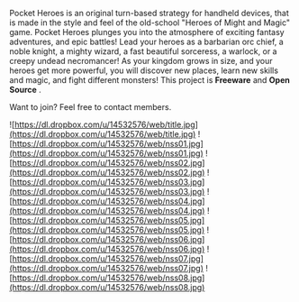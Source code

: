 Pocket Heroes is an original turn-based strategy for handheld devices, that is made in the style and feel of the old-school "Heroes of Might and Magic" game.
Pocket Heroes plunges you into the atmosphere of exciting fantasy adventures, and epic battles! Lead your heroes as a barbarian orc chief, a noble knight, a mighty wizard, a fast beautiful sorceress, a warlock, or a creepy undead necromancer!
As your kingdom grows in size, and your heroes get more powerful, you will discover new places, learn new skills and magic, and fight different monsters!
This project is **Freeware** and **Open Source** .

Want to join? Feel free to contact members.

![https://dl.dropbox.com/u/14532576/web/title.jpg](https://dl.dropbox.com/u/14532576/web/title.jpg)
![https://dl.dropbox.com/u/14532576/web/nss01.jpg](https://dl.dropbox.com/u/14532576/web/nss01.jpg)
![https://dl.dropbox.com/u/14532576/web/nss02.jpg](https://dl.dropbox.com/u/14532576/web/nss02.jpg)
![https://dl.dropbox.com/u/14532576/web/nss03.jpg](https://dl.dropbox.com/u/14532576/web/nss03.jpg)
![https://dl.dropbox.com/u/14532576/web/nss04.jpg](https://dl.dropbox.com/u/14532576/web/nss04.jpg)
![https://dl.dropbox.com/u/14532576/web/nss05.jpg](https://dl.dropbox.com/u/14532576/web/nss05.jpg)
![https://dl.dropbox.com/u/14532576/web/nss06.jpg](https://dl.dropbox.com/u/14532576/web/nss06.jpg)
![https://dl.dropbox.com/u/14532576/web/nss07.jpg](https://dl.dropbox.com/u/14532576/web/nss07.jpg)
![https://dl.dropbox.com/u/14532576/web/nss08.jpg](https://dl.dropbox.com/u/14532576/web/nss08.jpg)